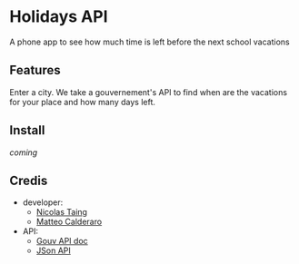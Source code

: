# **Holidays API**
A phone app to see how much time is left before the next school vacations
## **Features**
Enter a city. We take a gouvernement's API to find when are the vacations for your place and how many days left.
## **Install**
_coming_
## **Credis**
- developer:
    - [Nicolas Taing](https://www.github.com/Akhara26)
    - [Matteo Calderaro](https://www.github.com/Totamaa)
- API:
    - [Gouv API doc](https://api.gouv.fr/les-api/api-calendrier-scolaire)
    - [JSon API](https://www.data.gouv.fr/fr/datasets/r/000ae493-9fa8-4088-9f53-76d375204036)